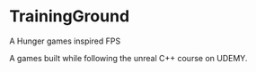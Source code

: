 # TrainingGround
A Hunger games inspired FPS

A games built while following the unreal C++ course on UDEMY.

